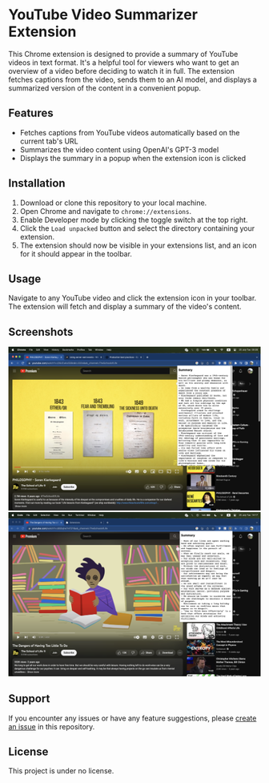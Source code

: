 # YouTube Video Summarizer Extension

This Chrome extension is designed to provide a summary of YouTube videos in text format. It's a helpful tool for viewers who want to get an overview of a video before deciding to watch it in full. The extension fetches captions from the video, sends them to an AI model, and displays a summarized version of the content in a convenient popup. 

## Features

- Fetches captions from YouTube videos automatically based on the current tab's URL
- Summarizes the video content using OpenAI's GPT-3 model
- Displays the summary in a popup when the extension icon is clicked

## Installation

1. Download or clone this repository to your local machine.
2. Open Chrome and navigate to `chrome://extensions`.
3. Enable Developer mode by clicking the toggle switch at the top right.
4. Click the `Load unpacked` button and select the directory containing your extension.
5. The extension should now be visible in your extensions list, and an icon for it should appear in the toolbar.

## Usage

Navigate to any YouTube video and click the extension icon in your toolbar. The extension will fetch and display a summary of the video's content.

## Screenshots

![Screenshot 1](./docs/screenshot1.png)
![Screenshot 2](./docs/screenshot2.png)

## Support

If you encounter any issues or have any feature suggestions, please [create an issue](https://github.com/reigon/YoutubeExtension/issues) in this repository.

## License

This project is under no license. 
